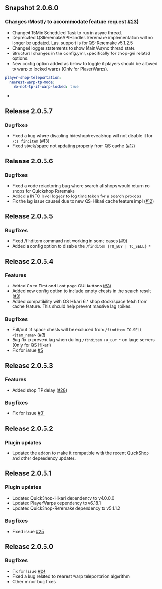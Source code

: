 ## Snapshot 2.0.6.0
### Changes (Mostly to accommodate feature request [#23](https://github.com/myzticbean/QSFindItemAddOn/issues/23))
- Changed 15Min Scheduled Task to run in async thread.
- Deprecated QSReremakeAPIHandler. Reremake implementation will no longer be updated. Last support is for QS-Reremake v5.1.2.5.
- Changed logger statements to show Main/Async thread state.
- Structural changes in the config.yml, specifically for shop-gui related options.
- New config option added as below to toggle if players should be allowed to warp to locked warps (Only for PlayerWarps).
```yaml
player-shop-teleportation:
  nearest-warp-tp-mode:
    do-not-tp-if-warp-locked: true
```
- 

## Release 2.0.5.7
### Bug fixes
- Fixed a bug where disabling hideshop/revealshop will not disable it for `/qs finditem` ([#13](https://github.com/myzticbean/QSFindItemAddOn/issues/13))
- Fixed stock/space not updating properly from QS cache ([#17](https://github.com/myzticbean/QSFindItemAddOn/issues/17))

## Release 2.0.5.6
### Bug fixes
- Fixed a code refactoring bug where search all shops would return no shops for Quickshop Reremake
- Added a INFO level logger to log time taken for a search process
- Fix the lag issue caused due to new QS-Hikari cache feature impl ([#12](https://github.com/myzticbean/QSFindItemAddOn/issues/12))

## Release 2.0.5.5
### Bug fixes
- Fixed /finditem command not working in some cases ([#9](https://github.com/myzticbean/QSFindItemAddOn/issues/9))
- Added a config option to disable the `/finditem {TO_BUY | TO_SELL} *`

## Release 2.0.5.4
### Features
- Added Go to First and Last page GUI buttons ([#3](https://github.com/myzticbean/QSFindItemAddOn/issues/3))
- Added new config option to include empty chests in the search result ([#3](https://github.com/myzticbean/QSFindItemAddOn/issues/3))
- Added compatibility with QS Hikari 6.* shop stock/space fetch from cache feature. This should help prevent massive lag spikes.
### Bug fixes
- Full/out of space chests will be excluded from `/finditem TO-SELL <item_name>` ([#3](https://github.com/myzticbean/QSFindItemAddOn/issues/3))
- Bug fix to prevent lag when during `/finditem TO_BUY *` on large servers (Only for QS Hikari)
- Fix for issue [#5](https://github.com/myzticbean/QSFindItemAddOn/issues/5)

## Release 2.0.5.3
### Features
- Added shop TP delay ([#28](https://gitlab.com/ronsane/QSFindItemAddOn/-/issues/28))
### Bug fixes
- Fix for issue [#31](https://gitlab.com/ronsane/QSFindItemAddOn/-/issues/31)

## Release 2.0.5.2
### Plugin updates
- Updated the addon to make it compatible with the recent QuickShop and other dependency updates.

## Release 2.0.5.1
### Plugin updates
- Updated QuickShop-Hikari dependency to v4.0.0.0
- Updated PlayerWarps dependency to v6.18.1
- Updated QuickShop-Reremake dependency to v5.1.1.2
### Bug fixes
- Fixed issue [#25](https://gitlab.com/ronsane/QSFindItemAddOn/-/issues/25)

## Release 2.0.5.0
### Bug fixes
- Fix for Issue [#24](https://gitlab.com/ronsane/QSFindItemAddOn/-/issues/24)
- Fixed a bug related to nearest warp teleportation algorithm
- Other minor bug fixes
